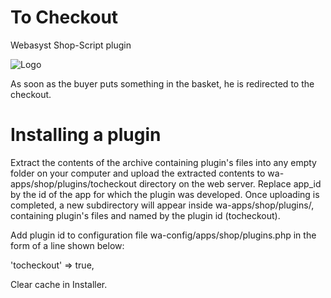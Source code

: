 # To Checkout
Webasyst Shop-Script plugin
<p>
    <img src="https://www.webasyst.com/wa-data/public/baza/products/img/87/1887/icon.200x110.en_US.png" alt="Logo" />
</p>
<p>
    As soon as the buyer puts something in the basket, he is redirected to the checkout.
</p>

# Installing a plugin
<p>
    Extract the contents of the archive containing plugin's files into any empty folder on your computer and upload the extracted contents to wa-apps/shop/plugins/tocheckout directory on the web server. Replace app_id by the id of the app for which the plugin was developed. Once uploading is completed, a new subdirectory will appear inside wa-apps/shop/plugins/, containing plugin's files and named by the plugin id (tocheckout).
</p>
<p>
    Add plugin id to configuration file wa-config/apps/shop/plugins.php in the form of a line shown below:
</p>
<p>
    'tocheckout' => true,
</p>
<p>
    Clear cache in Installer.
</p>